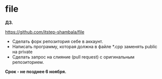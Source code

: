 # file

**ДЗ.**

https://github.com/itstep-shambala/file

- Сделать форк репозитория себе в аккаунт.
- Написать программу, которая должна в файле *.cpp заменять public на private
- Сделать запрос на слияние (pull request) с оригинальным репозиторием.

**Срок - не позднее 6 ноября.**
